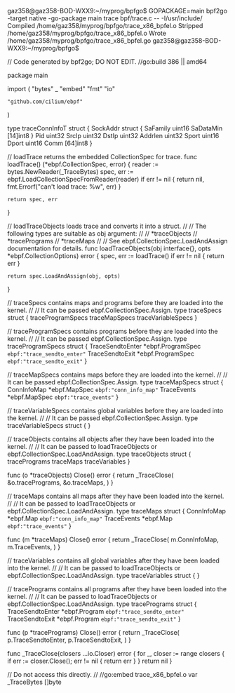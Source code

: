 gaz358@gaz358-BOD-WXX9:~/myprog/bpfgo$ GOPACKAGE=main bpf2go -target native -go-package main trace bpf/trace.c -- -I/usr/include/
Compiled /home/gaz358/myprog/bpfgo/trace_x86_bpfel.o
Stripped /home/gaz358/myprog/bpfgo/trace_x86_bpfel.o
Wrote /home/gaz358/myprog/bpfgo/trace_x86_bpfel.go
gaz358@gaz358-BOD-WXX9:~/myprog/bpfgo$ 

// Code generated by bpf2go; DO NOT EDIT.
//go:build 386 || amd64

package main

import (
	"bytes"
	_ "embed"
	"fmt"
	"io"

	"github.com/cilium/ebpf"
)

type traceConnInfoT struct {
	SockAddr struct {
		SaFamily  uint16
		SaDataMin [14]int8
	}
	Pid     uint32
	SrcIp   uint32
	DstIp   uint32
	Addrlen uint32
	Sport   uint16
	Dport   uint16
	Comm    [64]int8
}

// loadTrace returns the embedded CollectionSpec for trace.
func loadTrace() (*ebpf.CollectionSpec, error) {
	reader := bytes.NewReader(_TraceBytes)
	spec, err := ebpf.LoadCollectionSpecFromReader(reader)
	if err != nil {
		return nil, fmt.Errorf("can't load trace: %w", err)
	}

	return spec, err
}

// loadTraceObjects loads trace and converts it into a struct.
//
// The following types are suitable as obj argument:
//
//	*traceObjects
//	*tracePrograms
//	*traceMaps
//
// See ebpf.CollectionSpec.LoadAndAssign documentation for details.
func loadTraceObjects(obj interface{}, opts *ebpf.CollectionOptions) error {
	spec, err := loadTrace()
	if err != nil {
		return err
	}

	return spec.LoadAndAssign(obj, opts)
}

// traceSpecs contains maps and programs before they are loaded into the kernel.
//
// It can be passed ebpf.CollectionSpec.Assign.
type traceSpecs struct {
	traceProgramSpecs
	traceMapSpecs
	traceVariableSpecs
}

// traceProgramSpecs contains programs before they are loaded into the kernel.
//
// It can be passed ebpf.CollectionSpec.Assign.
type traceProgramSpecs struct {
	TraceSendtoEnter *ebpf.ProgramSpec `ebpf:"trace_sendto_enter"`
	TraceSendtoExit  *ebpf.ProgramSpec `ebpf:"trace_sendto_exit"`
}

// traceMapSpecs contains maps before they are loaded into the kernel.
//
// It can be passed ebpf.CollectionSpec.Assign.
type traceMapSpecs struct {
	ConnInfoMap *ebpf.MapSpec `ebpf:"conn_info_map"`
	TraceEvents *ebpf.MapSpec `ebpf:"trace_events"`
}

// traceVariableSpecs contains global variables before they are loaded into the kernel.
//
// It can be passed ebpf.CollectionSpec.Assign.
type traceVariableSpecs struct {
}

// traceObjects contains all objects after they have been loaded into the kernel.
//
// It can be passed to loadTraceObjects or ebpf.CollectionSpec.LoadAndAssign.
type traceObjects struct {
	tracePrograms
	traceMaps
	traceVariables
}

func (o *traceObjects) Close() error {
	return _TraceClose(
		&o.tracePrograms,
		&o.traceMaps,
	)
}

// traceMaps contains all maps after they have been loaded into the kernel.
//
// It can be passed to loadTraceObjects or ebpf.CollectionSpec.LoadAndAssign.
type traceMaps struct {
	ConnInfoMap *ebpf.Map `ebpf:"conn_info_map"`
	TraceEvents *ebpf.Map `ebpf:"trace_events"`
}

func (m *traceMaps) Close() error {
	return _TraceClose(
		m.ConnInfoMap,
		m.TraceEvents,
	)
}

// traceVariables contains all global variables after they have been loaded into the kernel.
//
// It can be passed to loadTraceObjects or ebpf.CollectionSpec.LoadAndAssign.
type traceVariables struct {
}

// tracePrograms contains all programs after they have been loaded into the kernel.
//
// It can be passed to loadTraceObjects or ebpf.CollectionSpec.LoadAndAssign.
type tracePrograms struct {
	TraceSendtoEnter *ebpf.Program `ebpf:"trace_sendto_enter"`
	TraceSendtoExit  *ebpf.Program `ebpf:"trace_sendto_exit"`
}

func (p *tracePrograms) Close() error {
	return _TraceClose(
		p.TraceSendtoEnter,
		p.TraceSendtoExit,
	)
}

func _TraceClose(closers ...io.Closer) error {
	for _, closer := range closers {
		if err := closer.Close(); err != nil {
			return err
		}
	}
	return nil
}

// Do not access this directly.
//
//go:embed trace_x86_bpfel.o
var _TraceBytes []byte
